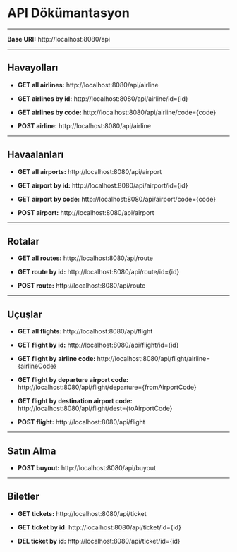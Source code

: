 # **API Dökümantasyon**
___

**Base URI:** http://localhost:8080/api

___
## **Havayolları**


- **GET all airlines:** http://localhost:8080/api/airline

- **GET airlines by id:** http://localhost:8080/api/airline/id={id}

- **GET airlines by code:** http://localhost:8080/api/airline/code={code}

- **POST airline:** http://localhost:8080/api/airline

___
## **Havaalanları**


- **GET all airports:** http://localhost:8080/api/airport

- **GET airport by id:** http://localhost:8080/api/airport/id={id}

- **GET airport by code:** http://localhost:8080/api/airport/code={code}

- **POST airport:** http://localhost:8080/api/airport

___
## **Rotalar**


- **GET all routes:** http://localhost:8080/api/route

- **GET route by id:** http://localhost:8080/api/route/id={id}

- **POST route:** http://localhost:8080/api/route

___
## **Uçuşlar**


- **GET all flights:** http://localhost:8080/api/flight

- **GET flight by id:** http://localhost:8080/api/flight/id={id}

- **GET flight by airline code:** http://localhost:8080/api/flight/airline={airlineCode}

- **GET flight by departure airport code:** http://localhost:8080/api/flight/departure={fromAirportCode}

- **GET flight by destination airport code:** http://localhost:8080/api/flight/dest={toAirportCode}

- **POST flight:** http://localhost:8080/api/flight

___
## **Satın Alma**


- **POST buyout:** http://localhost:8080/api/buyout

___
## **Biletler**


- **GET tickets:** http://localhost:8080/api/ticket

- **GET ticket by id:** http://localhost:8080/api/ticket/id={id}

- **DEL ticket by id:** http://localhost:8080/api/ticket/id={id}

